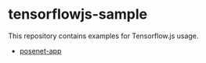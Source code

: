 # tensorflowjs-sample

This repository contains examples for Tensorflow.js usage.

- [posenet-app](./posenet-app/README.md)